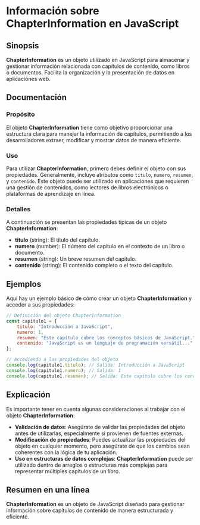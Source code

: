 <!--
Meta Description: # Información sobre ChapterInformation en JavaScript ## Sinopsis **ChapterInformation** es un objeto utilizado en JavaScript para almacenar y gestiona...
Meta Keywords: objeto, chapterinformation, javascript, del, propiedades
-->

# Información sobre ChapterInformation en JavaScript

## Sinopsis
**ChapterInformation** es un objeto utilizado en JavaScript para almacenar y gestionar información relacionada con capítulos de contenido, como libros o documentos. Facilita la organización y la presentación de datos en aplicaciones web.

## Documentación
### Propósito
El objeto **ChapterInformation** tiene como objetivo proporcionar una estructura clara para manejar la información de capítulos, permitiendo a los desarrolladores extraer, modificar y mostrar datos de manera eficiente.

### Uso
Para utilizar **ChapterInformation**, primero debes definir el objeto con sus propiedades. Generalmente, incluye atributos como `titulo`, `numero`, `resumen`, y `contenido`. Este objeto puede ser utilizado en aplicaciones que requieren una gestión de contenidos, como lectores de libros electrónicos o plataformas de aprendizaje en línea.

### Detalles
A continuación se presentan las propiedades típicas de un objeto **ChapterInformation**:

- **titulo** (string): El título del capítulo.
- **numero** (number): El número del capítulo en el contexto de un libro o documento.
- **resumen** (string): Un breve resumen del capítulo.
- **contenido** (string): El contenido completo o el texto del capítulo.

## Ejemplos
Aquí hay un ejemplo básico de cómo crear un objeto **ChapterInformation** y acceder a sus propiedades:

```javascript
// Definición del objeto ChapterInformation
const capitulo1 = {
    titulo: "Introducción a JavaScript",
    numero: 1,
    resumen: "Este capítulo cubre los conceptos básicos de JavaScript.",
    contenido: "JavaScript es un lenguaje de programación versátil..."
};

// Accediendo a las propiedades del objeto
console.log(capitulo1.titulo); // Salida: Introducción a JavaScript
console.log(capitulo1.numero); // Salida: 1
console.log(capitulo1.resumen); // Salida: Este capítulo cubre los conceptos básicos de JavaScript.
```

## Explicación
Es importante tener en cuenta algunas consideraciones al trabajar con el objeto **ChapterInformation**:

- **Validación de datos**: Asegúrate de validar las propiedades del objeto antes de utilizarlas, especialmente si provienen de fuentes externas.
- **Modificación de propiedades**: Puedes actualizar las propiedades del objeto en cualquier momento, pero asegúrate de que los cambios sean coherentes con la lógica de tu aplicación.
- **Uso en estructuras de datos complejas**: **ChapterInformation** puede ser utilizado dentro de arreglos o estructuras más complejas para representar múltiples capítulos de un libro.

## Resumen en una línea
**ChapterInformation** es un objeto de JavaScript diseñado para gestionar información sobre capítulos de contenido de manera estructurada y eficiente.